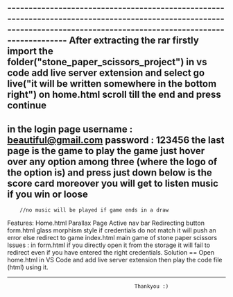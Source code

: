 ---------------------------------------------------------------------------<Important Information>--------------------------------------------------------------------------------------------
After extracting the rar
firstly import the folder("stone_paper_scissors_project") in vs code
add live server extension
and select go live("it will be written somewhere in the bottom right") on home.html
scroll till the end and press continue
---------------------------------------------------------------------------------------------------------------------------------------------------------------------------------------------
in the login page
		username : beautiful@gmail.com
		password : 123456
the last page is the game
	to play the game just hover over any option among three (where the logo of the option is) and press
	just down below is the score card moreover you will get to listen music if you win or loose
---------------------------------------------------------------------------------------------------------------------------------------------------------------------------------------------
		//no music will be played if game ends in a draw
Features: Home.html
		Parallax Page
		Active nav bar
		Redirecting button
	  form.html
		glass morphism style
		if credentials do not match it will push an error else redirect to game
	  index.html
		main game of stone paper scissors
Issues : 
		in form.html if you directly open it from the storage it will fail to redirect even if you have entered the right credentials.
Solution == 
		Open home.html in VS Code and add live server extension then play the code file (html) using it.

---------------------------------------------------------------------------------------------------------------------------------------------------------------------------------------------
									         Thankyou :)

